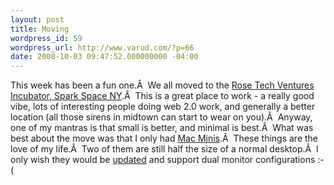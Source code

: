 ```yaml
---
layout: post
title: Moving
wordpress_id: 59
wordpress_url: http://www.varud.com/?p=66
date: 2008-10-03 09:47:52.000000000 -04:00
---
```

This week has been a fun one.Â  We all moved to the <a href="http://sparkspaceny.com/">Rose Tech Ventures Incubator, Spark Space NY</a>.Â  This is a great place to work - a really good vibe, lots of interesting people doing web 2.0 work, and generally a better location (all those sirens in midtown can start to wear on you).Â  Anyway, one of my mantras is that small is better, and minimal is best.Â  What was best about the move was that I only had <a href="http://www.apple.com/macmini/">Mac Minis</a>.Â  These things are the love of my life.Â  Two of them are still half the size of a normal desktop.Â  I only wish they would be <a href="http://buyersguide.macrumors.com/#Mac_mini">updated</a> and support dual monitor configurations :-(
